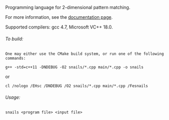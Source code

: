 Programming language for 2-dimensional pattern matching.

For more information, see the [documentation page](https://github.com/feresum/PMA/blob/master/doc.md).

Supported compilers: gcc 4.7, Microsoft VC++ 18.0. 

<h6>To build:</h6>

    One may either use the CMake build system, or run one of the following commands:

    g++ -std=c++11 -DNDEBUG -O2 snails/*.cpp main/*.cpp -o snails
    
or

    cl /nologo /EHsc /DNDEBUG /O2 snails/*.cpp main/*.cpp /Fesnails

<h6>Usage:</h6>

    snails <program file> <input file>
